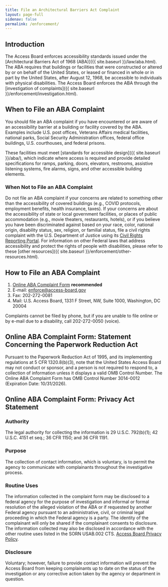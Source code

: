 ```yaml
---
title: File an Architectural Barriers Act Complaint
layout: page-full
sidenav: false
permalink: /enforcement/
---
```

## Introduction

The Access Board enforces accessibility standards issued under the [Architectural Barriers Act of 1968 (ABA)]({{ site.baseurl }}/law/aba.html). The ABA requires that buildings or facilities that were constructed or altered by or on behalf of the United States, or leased or financed in whole or in part by the United States, after August 12, 1968, be accessible to individuals with physical disabilities. The Access Board enforces the ABA through the [investigation of complaints]({{ site.baseurl }}/enforcement/investigation.html).

## When to File an ABA Complaint

You should file an ABA complaint if you have encountered or are aware of an accessibility barrier at a building or facility covered by the ABA.  Examples include U.S. post offices, Veterans Affairs medical facilities, national parks, Social Security Administration offices, federal office buildings, U.S. courthouses, and federal prisons.

These facilities must meet [standards for accessible design]({{ site.baseurl }}/aba/), which indicate where access is required and provide detailed specifications for ramps, parking, doors, elevators, restrooms, assistive listening systems, fire alarms, signs, and other accessible building elements.

### When Not to File an ABA Complaint

Do not file an ABA complaint if your concerns are related to something other than the accessibility of covered buildings (e.g., COVID protocols, employment benefits, health insurance, taxes).  If your concerns are about the accessibility of state or local government facilities, or places of public accommodation (e.g., movie theaters, restaurants, hotels), or if you believe you have been discriminated against based on your race, color, national origin, disability status, sex, religion, or familial status, file a civil rights complaint with the U.S. Department of Justice using its [Civil Rights Reporting Portal](https://civilrights.justice.gov/report/). For information on other Federal laws that address accessibility and protect the rights of people with disabilities, please refer to these [other resources]({{ site.baseurl }}/enforcement/other-resources.html).

## How to File an ABA Complaint

1. [Online ABA Complaint Form](https://access-board.force.com) **recommended**
2. E-mail: <enforce@access-board.gov>
3. Fax: 202-272-0081
4. Mail: U.S. Access Board, 1331 F Street, NW, Suite 1000, Washington, DC 20004

Complaints cannot be filed by phone, but if you are unable to file online or by e-mail due to a disability, call 202-272-0050 (voice).

## Online ABA Complaint Form: Statement Concerning the Paperwork Reduction Act

Pursuant to the Paperwork Reduction Act of 1995, and its implementing regulations at 5 CFR 1320.8(b)(3), note that the United States Access Board may not conduct or sponsor, and a person is not required to respond to, a collection of information unless it displays a valid OMB Control Number. The Online ABA Complaint Form has OMB Control Number 3014-0012 (Expiration Date: 10/31/2026).

## Online ABA Complaint Form: Privacy Act Statement

### Authority
The legal authority for collecting the information is 29 U.S.C. 792(b)(1); 42 U.S.C. 4151 et seq.; 36 CFR 1150; and 36 CFR 1191.   

### Purpose
The collection of contact information, which is voluntary, is to permit the agency to communicate with complainants throughout the investigative process.

### Routine Uses 
The information collected in the complaint form may be disclosed to a federal agency for the purpose of investigation and informal or formal resolution of the alleged violation of the ABA or if requested by another Federal agency pursuant to an administrative, civil, or criminal legal proceeding in which the Federal agency is a party. The identity of the complainant will only be shared if the complainant consents to disclosure.  The information collected may also be disclosed in accordance with the other routine uses listed in the SORN USAB.002 CTS. [Access Board Privacy Policy](https://www.access-board.gov/about/policy/privacy.html).

### Disclosure
Voluntary; however, failure to provide contact information will prevent the Access Board from keeping complainants up to date on the status of the investigation or any corrective action taken by the agency or department in question. 

